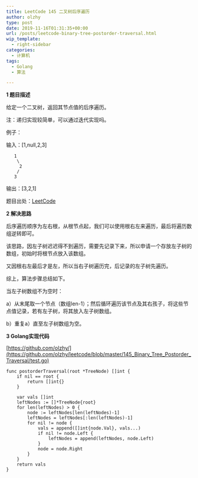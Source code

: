 ```yaml
---
title: LeetCode 145 二叉树后序遍历
author: olzhy
type: post
date: 2019-11-16T01:31:35+00:00
url: /posts/leetcode-binary-tree-postorder-traversal.html
wip_template:
  - right-sidebar
categories:
  - 计算机
tags:
  - Golang
  - 算法

---
```

**1 题目描述**
  
给定一个二叉树，返回其节点值的后序遍历。

注：递归实现较简单，可以通过迭代实现吗。

例子：
  
输入：[1,null,2,3]

```
   1
    \
     2
    /
   3
```

输出：[3,2,1]

题目出处：[LeetCode](https://leetcode.com/problems/binary-tree-postorder-traversal/)

**2 解决思路**
  
后序遍历顺序为左右根，从根节点起，我们可以使用根右左来遍历，最后将遍历数组逆转即可。
  
该思路，因左子树迟迟得不到遍历，需要先记录下来，所以申请一个存放左子树的数组，初始时将根节点放入该数组。
  
又因根右左最后才是左，所以当右子树遍历完，后记录的左子树先遍历。
  
综上，算法步骤总结如下。
  
当左子树数组不为空时：
  
a）从末尾取一个节点（数组len-1）；然后循环遍历该节点及其右孩子，将这些节点值记录，若有左子树，将其放入左子树数组。
  
b）重复a）直至左子树数组为空。

**3 Golang实现代码**

[https://github.com/olzhy/](https://github.com/olzhy/leetcode/blob/master/145_Binary_Tree_Postorder_Traversal/test.go)

```Golang
func postorderTraversal(root *TreeNode) []int {
	if nil == root {
		return []int{}
	}

	var vals []int
	leftNodes := []*TreeNode{root}
	for len(leftNodes) > 0 {
		node := leftNodes[len(leftNodes)-1]
		leftNodes = leftNodes[:len(leftNodes)-1]
		for nil != node {
			vals = append([]int{node.Val}, vals...)
			if nil != node.Left {
				leftNodes = append(leftNodes, node.Left)
			}
			node = node.Right
		}
	}
	return vals
}
```